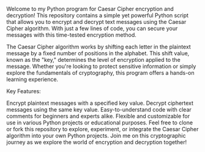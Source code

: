 Welcome to my Python program for Caesar Cipher encryption and decryption! This repository contains a simple yet powerful Python script that allows you to encrypt and decrypt text messages using the Caesar Cipher algorithm. With just a few lines of code, you can secure your messages with this time-tested encryption method.

The Caesar Cipher algorithm works by shifting each letter in the plaintext message by a fixed number of positions in the alphabet. This shift value, known as the "key," determines the level of encryption applied to the message. Whether you're looking to protect sensitive information or simply explore the fundamentals of cryptography, this program offers a hands-on learning experience.

Key Features:

Encrypt plaintext messages with a specified key value.
Decrypt ciphertext messages using the same key value.
Easy-to-understand code with clear comments for beginners and experts alike.
Flexible and customizable for use in various Python projects or educational purposes.
Feel free to clone or fork this repository to explore, experiment, or integrate the Caesar Cipher algorithm into your own Python projects. Join me on this cryptographic journey as we explore the world of encryption and decryption together!
